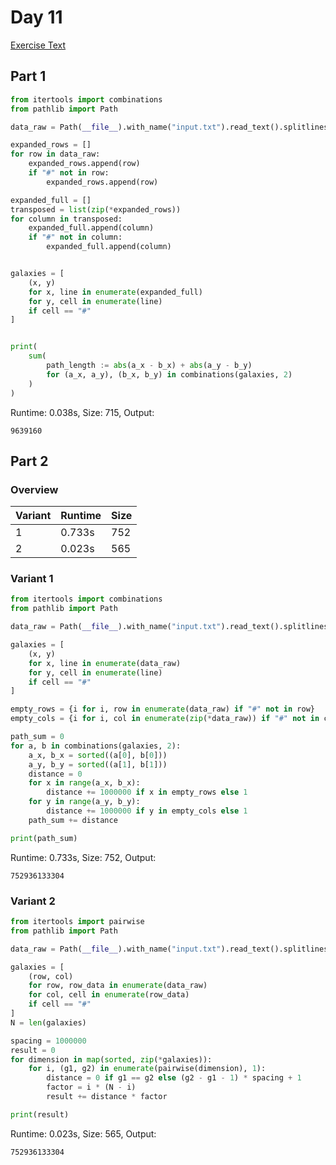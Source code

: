 # Day 11

[Exercise Text](https://adventofcode.com/2023/day/11)

## Part 1
```python
from itertools import combinations
from pathlib import Path

data_raw = Path(__file__).with_name("input.txt").read_text().splitlines()

expanded_rows = []
for row in data_raw:
    expanded_rows.append(row)
    if "#" not in row:
        expanded_rows.append(row)

expanded_full = []
transposed = list(zip(*expanded_rows))
for column in transposed:
    expanded_full.append(column)
    if "#" not in column:
        expanded_full.append(column)


galaxies = [
    (x, y)
    for x, line in enumerate(expanded_full)
    for y, cell in enumerate(line)
    if cell == "#"
]


print(
    sum(
        path_length := abs(a_x - b_x) + abs(a_y - b_y)
        for (a_x, a_y), (b_x, b_y) in combinations(galaxies, 2)
    )
)

```
Runtime: 0.038s, Size: 715, Output:
```
9639160
```
## Part 2
### Overview
| Variant | Runtime | Size |
| --- | --- | --- |
|1|0.733s|752|
|2|0.023s|565|

### Variant 1
```python
from itertools import combinations
from pathlib import Path

data_raw = Path(__file__).with_name("input.txt").read_text().splitlines()

galaxies = [
    (x, y)
    for x, line in enumerate(data_raw)
    for y, cell in enumerate(line)
    if cell == "#"
]

empty_rows = {i for i, row in enumerate(data_raw) if "#" not in row}
empty_cols = {i for i, col in enumerate(zip(*data_raw)) if "#" not in col}

path_sum = 0
for a, b in combinations(galaxies, 2):
    a_x, b_x = sorted((a[0], b[0]))
    a_y, b_y = sorted((a[1], b[1]))
    distance = 0
    for x in range(a_x, b_x):
        distance += 1000000 if x in empty_rows else 1
    for y in range(a_y, b_y):
        distance += 1000000 if y in empty_cols else 1
    path_sum += distance

print(path_sum)

```
Runtime: 0.733s, Size: 752, Output:
```
752936133304
```
### Variant 2
```python
from itertools import pairwise
from pathlib import Path

data_raw = Path(__file__).with_name("input.txt").read_text().splitlines()

galaxies = [
    (row, col)
    for row, row_data in enumerate(data_raw)
    for col, cell in enumerate(row_data)
    if cell == "#"
]
N = len(galaxies)

spacing = 1000000
result = 0
for dimension in map(sorted, zip(*galaxies)):
    for i, (g1, g2) in enumerate(pairwise(dimension), 1):
        distance = 0 if g1 == g2 else (g2 - g1 - 1) * spacing + 1
        factor = i * (N - i)
        result += distance * factor

print(result)

```
Runtime: 0.023s, Size: 565, Output:
```
752936133304
```